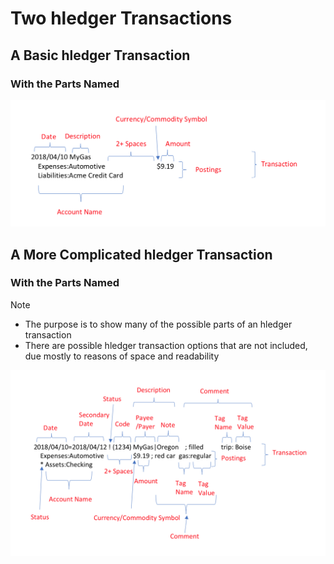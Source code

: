 # Two hledger Transactions
## A Basic hledger Transaction
### With the Parts Named

![hledger basic transaction, showing names of parts](https://github.com/RobertNielsen1/hledger/blob/master/hledger%20basic%20transaction%20--%20terms.png)

## A More Complicated hledger Transaction
### With the Parts Named 
Note
* The purpose is to show many of the possible parts of an hledger transaction
* There are possible hledger transaction options that are not included, due mostly to reasons of space and readability

![hledger complicated transaction with names of parts](https://github.com/RobertNielsen1/hledger/blob/master/hledger%20complicated%20transaction%20%26%20terms.png)